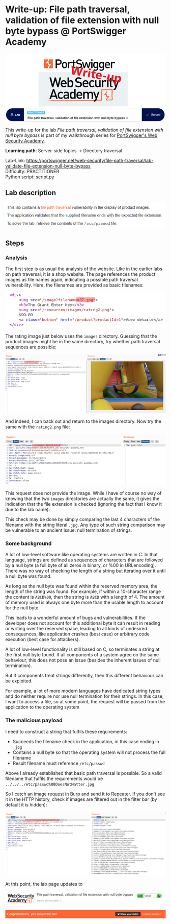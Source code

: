# Write-up: File path traversal, validation of file extension with null byte bypass @ PortSwigger Academy

![logo](img/logo.png)

This write-up for the lab *File path traversal, validation of file extension with null byte bypass* is part of my walkthrough series for [PortSwigger's Web Security Academy](https://portswigger.net/web-security).

**Learning path**: Server-side topics → Directory traversal

Lab-Link: <https://portswigger.net/web-security/file-path-traversal/lab-validate-file-extension-null-byte-bypass>  
Difficulty: PRACTITIONER  
Python script: [script.py](script.py)  

## Lab description

![Lab description](img/lab_description.png)

## Steps

### Analysis

The first step is as usual the analysis of the website. Like in the earlier labs on path traversal, it is a shop website. The page references the product images as file names again, indicating a possible path traversal vulnerability. Here, the filenames are provided as basic filenames:

![Image file reference by file name](img/html.png)

The rating image just below uses the `images` directory. Guessing that the product images might be in the same directory, try whether path traversal sequences are possible:

![Test for path traversal sequence](img/request_traversal.png)

And indeed, I can back out and return to the images directory. Now try the same with the `rating2.png` file:

![Trying to request another image](img/request_extension.png)

This request does not provide the image. While I have of course no way of knowing that the two `images` directories are actually the same, it gives the indication that the file extension is checked (ignoring the fact that I know it due to the lab name).

This check may be done by simply comparing the last 4 characters of the filename with the string literal `.jpg`. Any type of such string comparison may be vulnerable to an ancient issue: null termination of strings.

### Some background

A lot of low-level software like operating systems are written in C. In that language, strings are defined as sequences of characters that are followed by a null byte (a full byte of all zeros in binary, or %00 in URLencoding). There was no way of checking the length of a string but iterating over it until a null byte was found.

As long as the null byte was found within the reserved memory area, the length of the string was found. For example, if within a 10-character range the content is `ABCD%00`, then the string is `ABCD` with a length of 4. The amount of memory used is always one byte more than the usable length to account for the null byte.

This leads to a wonderful amount of bugs and vulnerabilities. If the developer does not account for this additional byte it can result in reading or writing over the reserved space, leading to all kinds of undesired consequences, like application crashes (best case) or arbitrary code execution (best case for attackers).

A lot of low-level functionality is still based on C, so terminates a string at the first null byte found. If all components of a system agree on the same behaviour, this does not pose an issue (besides the inherent issues of null termination).

But if components treat strings differently, then this different behaviour can be exploited.

For example, a lot of more modern languages have dedicated string types and do neither require nor use null termination for their strings. In this case, I want to access a file, so at some point, the request will be passed from the application to the operating system

### The malicious payload

I need to construct a string that fulfils these requirements:

- Succeeds the filename check in the application, in this case ending in `.jpg`
- Contains a null byte so that the operating system will not process the full filename
- Result filename must reference `/etc/passwd`

Above I already established that basic path traversal is possible. So a valid filename that fulfils the requirements would be `../../../etc/passwd%00DoesNotMatter.jpg`

So I catch an image request in Burp and send it to Repeater. If you don't see it in the HTTP history, check if images are filtered out in the filter bar (by default it is hidden):

![Malicious request using null byte to bypass path traversal protection](img/request_passwd.png)

At this point, the lab page updates to

![Lab solved](img/success.png)
